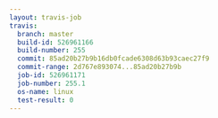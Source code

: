 ```yaml
---
layout: travis-job
travis:
  branch: master
  build-id: 526961166
  build-number: 255
  commit: 85ad20b27b9b16db0fcade6308d63b93caec27f9
  commit-range: 2d767e893074...85ad20b27b9b
  job-id: 526961171
  job-number: 255.1
  os-name: linux
  test-result: 0
---
```

